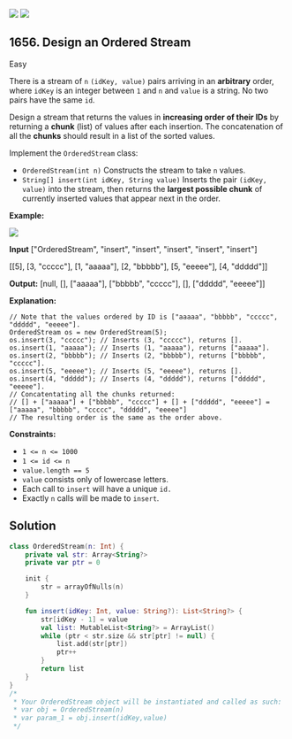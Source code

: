[![](https://img.shields.io/github/stars/javadev/LeetCode-in-Kotlin?label=Stars&style=flat-square)](https://github.com/javadev/LeetCode-in-Kotlin)
[![](https://img.shields.io/github/forks/javadev/LeetCode-in-Kotlin?label=Fork%20me%20on%20GitHub%20&style=flat-square)](https://github.com/javadev/LeetCode-in-Kotlin/fork)

## 1656\. Design an Ordered Stream

Easy

There is a stream of `n` `(idKey, value)` pairs arriving in an **arbitrary** order, where `idKey` is an integer between `1` and `n` and `value` is a string. No two pairs have the same `id`.

Design a stream that returns the values in **increasing order of their IDs** by returning a **chunk** (list) of values after each insertion. The concatenation of all the **chunks** should result in a list of the sorted values.

Implement the `OrderedStream` class:

*   `OrderedStream(int n)` Constructs the stream to take `n` values.
*   `String[] insert(int idKey, String value)` Inserts the pair `(idKey, value)` into the stream, then returns the **largest possible chunk** of currently inserted values that appear next in the order.

**Example:**

**![](https://assets.leetcode.com/uploads/2020/11/10/q1.gif)**

**Input** ["OrderedStream", "insert", "insert", "insert", "insert", "insert"]

[[5], [3, "ccccc"], [1, "aaaaa"], [2, "bbbbb"], [5, "eeeee"], [4, "ddddd"]]

**Output:** [null, [], ["aaaaa"], ["bbbbb", "ccccc"], [], ["ddddd", "eeeee"]]

**Explanation:**

    // Note that the values ordered by ID is ["aaaaa", "bbbbb", "ccccc", "ddddd", "eeeee"].
    OrderedStream os = new OrderedStream(5);
    os.insert(3, "ccccc"); // Inserts (3, "ccccc"), returns [].
    os.insert(1, "aaaaa"); // Inserts (1, "aaaaa"), returns ["aaaaa"].
    os.insert(2, "bbbbb"); // Inserts (2, "bbbbb"), returns ["bbbbb", "ccccc"].
    os.insert(5, "eeeee"); // Inserts (5, "eeeee"), returns [].
    os.insert(4, "ddddd"); // Inserts (4, "ddddd"), returns ["ddddd", "eeeee"].
    // Concatentating all the chunks returned:
    // [] + ["aaaaa"] + ["bbbbb", "ccccc"] + [] + ["ddddd", "eeeee"] = ["aaaaa", "bbbbb", "ccccc", "ddddd", "eeeee"]
    // The resulting order is the same as the order above. 

**Constraints:**

*   `1 <= n <= 1000`
*   `1 <= id <= n`
*   `value.length == 5`
*   `value` consists only of lowercase letters.
*   Each call to `insert` will have a unique `id.`
*   Exactly `n` calls will be made to `insert`.

## Solution

```kotlin
class OrderedStream(n: Int) {
    private val str: Array<String?>
    private var ptr = 0

    init {
        str = arrayOfNulls(n)
    }

    fun insert(idKey: Int, value: String?): List<String?> {
        str[idKey - 1] = value
        val list: MutableList<String?> = ArrayList()
        while (ptr < str.size && str[ptr] != null) {
            list.add(str[ptr])
            ptr++
        }
        return list
    }
}
/*
 * Your OrderedStream object will be instantiated and called as such:
 * var obj = OrderedStream(n)
 * var param_1 = obj.insert(idKey,value)
 */
```